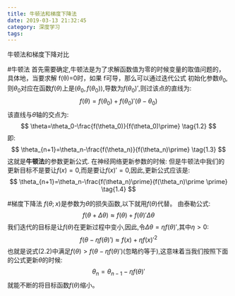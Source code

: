 ```yaml
---
title: 牛顿法和梯度下降法
date: 2019-03-13 21:32:45
category: 深度学习
tags:
---
```


牛顿法和梯度下降对比
<!--more-->
#牛顿法
首先需要确定,牛顿法是为了求解函数值为零的时候变量的取值问题的，具体地，当要求解 f(θ)=0时，如果 f可导，那么可以通过迭代公式
初始化参数$\theta_0$,则$\theta_0$对应在函数$f(\theta)$上是$(\theta_0,f(\theta_0))$,导数为$f(\theta_0)\prime$,则过该点的直线为:
$$
f(\theta)=f(\theta_0)+f(\theta_0)\prime(\theta-\theta_0) \tag{1.1}
$$
该直线与$\theta$轴的交点为:
$$
\theta=\theta_0-\frac{f(\theta_0)}{f(\theta_0)\prime} \tag{1.2}
$$
即:
$$
\theta_{n+1}=\theta_n-\frac{f(\theta_n)}{f(\theta_n)\prime} \tag{1.3}
$$
这就是**牛顿法**的参数更新公式.
在神经网络更新参数的时候:
但是牛顿法中我们的更新目标不是要让$f(x)=0$,而是要让$f(x)\prime = 0$,因此,更新公式应该是:
$$
\theta_{n+1}=\theta_n-\frac{f(\theta_n)\prime}{f(\theta_n)\prime \prime} \tag{1.4}
$$

#梯度下降法
$f(\theta;x)$是参数为$\theta$的损失函数,以下就用$f(\theta)$代替。
由泰勒公式:
$$
f(\theta+\Delta \theta)≈f(\theta)+f(\theta)\prime \Delta \theta \tag{2.1}
$$
我们迭代的目标是让$f(\theta)$在更新过程中变小,因此,令$\Delta \theta = \eta f(\theta)\prime$,其中$\eta > 0$:
$$
f(\theta-\eta f(\theta)\prime) ≈ f(x)+\eta f(x)\prime ^2 \tag{2.2}
$$
也就是说式(2.2)中满足$f(\theta)>f(\theta-\eta f(\theta)\prime)$(忽略约等于),这意味着当我们按照下面的公式更新$\theta$的时候:
$$
\theta_n=\theta_{n-1}-\eta f(\theta)\prime \tag{2.3}
$$
就能不断的将目标函数$f(\theta)$缩小。